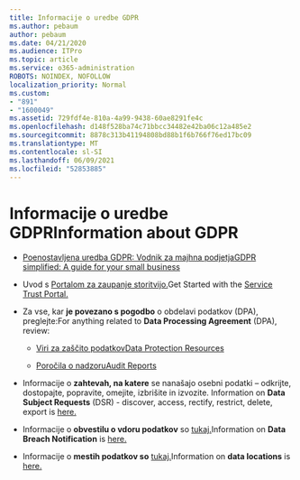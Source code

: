 ```yaml
---
title: Informacije o uredbe GDPR
ms.author: pebaum
author: pebaum
ms.date: 04/21/2020
ms.audience: ITPro
ms.topic: article
ms.service: o365-administration
ROBOTS: NOINDEX, NOFOLLOW
localization_priority: Normal
ms.custom:
- "891"
- "1600049"
ms.assetid: 729fdf4e-810a-4a99-9438-60ae8291fe4c
ms.openlocfilehash: d148f528ba74c71bbcc34482e42ba06c12a485e2
ms.sourcegitcommit: 8878c313b41194808bd88b1f6b766f76ed17bc09
ms.translationtype: MT
ms.contentlocale: sl-SI
ms.lasthandoff: 06/09/2021
ms.locfileid: "52853885"
---
```

# <a name="information-about-gdpr"></a><span data-ttu-id="0557b-102">Informacije o uredbe GDPR</span><span class="sxs-lookup"><span data-stu-id="0557b-102">Information about GDPR</span></span>

- [<span data-ttu-id="0557b-103">Poenostavljena uredba GDPR: Vodnik za majhna podjetja</span><span class="sxs-lookup"><span data-stu-id="0557b-103">GDPR simplified: A guide for your small business</span></span>](/microsoft-365/admin/security-and-compliance/gdpr-compliance)

- <span data-ttu-id="0557b-104">Uvod s [Portalom za zaupanje storitvijo.](https://servicetrust.microsoft.com/ViewPage/GDPRGetStarted)</span><span class="sxs-lookup"><span data-stu-id="0557b-104">Get Started with the [Service Trust Portal.](https://servicetrust.microsoft.com/ViewPage/GDPRGetStarted)</span></span>

- <span data-ttu-id="0557b-105">Za vse, kar **je povezano s pogodbo** o obdelavi podatkov (DPA), preglejte:</span><span class="sxs-lookup"><span data-stu-id="0557b-105">For anything related to **Data Processing Agreement** (DPA), review:</span></span>

  - [<span data-ttu-id="0557b-106">Viri za zaščito podatkov</span><span class="sxs-lookup"><span data-stu-id="0557b-106">Data Protection Resources</span></span>](https://servicetrust.microsoft.com/ViewPage/TrustDocuments)

  - [<span data-ttu-id="0557b-107">Poročila o nadzoru</span><span class="sxs-lookup"><span data-stu-id="0557b-107">Audit Reports</span></span>](https://servicetrust.microsoft.com/ViewPage/MSComplianceGuide)

- <span data-ttu-id="0557b-108">Informacije o **zahtevah, na katere** se nanašajo osebni podatki – odkrijte, dostopajte, popravite, omejite, izbrišite in izvozite. [](/microsoft-365/compliance/gdpr-dsr-office365)</span><span class="sxs-lookup"><span data-stu-id="0557b-108">Information on **Data Subject Requests** (DSR) - discover, access, rectify, restrict, delete, export is [here.](/microsoft-365/compliance/gdpr-dsr-office365)</span></span>

- <span data-ttu-id="0557b-109">Informacije o **obvestilu o vdoru podatkov** so [tukaj.](https://servicetrust.microsoft.com/ViewPage/GDPRBreach)</span><span class="sxs-lookup"><span data-stu-id="0557b-109">Information on **Data Breach Notification** is [here.](https://servicetrust.microsoft.com/ViewPage/GDPRBreach)</span></span>

- <span data-ttu-id="0557b-110">Informacije o **mestih podatkov so** [tukaj.](https://products.office.com/where-is-your-data-located?ms.officeurl=datamaps&amp;geo=All#All)</span><span class="sxs-lookup"><span data-stu-id="0557b-110">Information on **data locations** is [here.](https://products.office.com/where-is-your-data-located?ms.officeurl=datamaps&amp;geo=All#All)</span></span>
